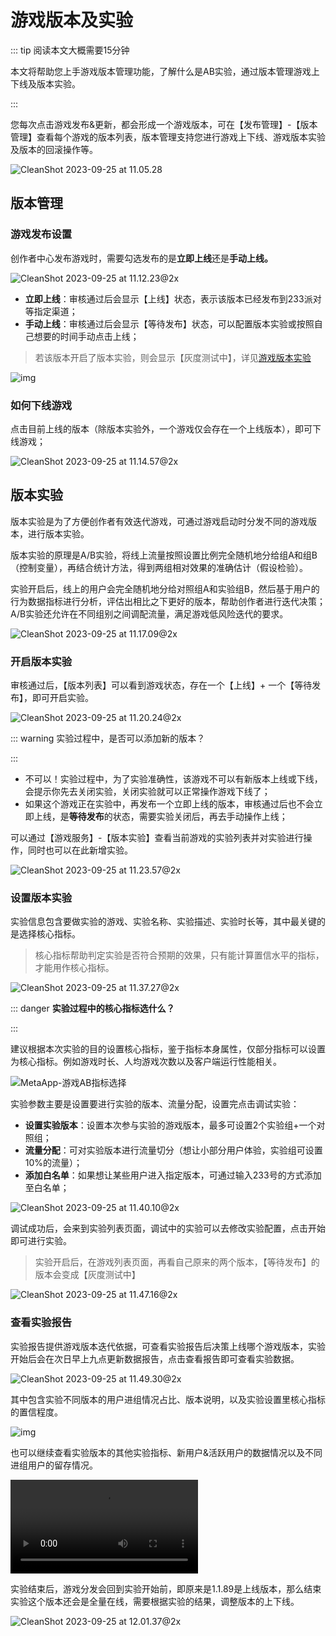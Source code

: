 # 游戏版本及实验

::: tip 阅读本文大概需要15分钟

本文将帮助您上手游戏版本管理功能，了解什么是AB实验，通过版本管理游戏上下线及版本实验。

::: 

您每次点击游戏发布&更新，都会形成一个游戏版本，可在【发布管理】-【版本管理】查看每个游戏的版本列表，版本管理支持您进行游戏上下线、游戏版本实验及版本的回滚操作等。

![CleanShot 2023-09-25 at 11.05.28](https://arkimg.ark.online/CleanShot%202023-09-25%20at%2011.05.28.webp)

## 版本管理

### 游戏发布设置

创作者中心发布游戏时，需要勾选发布的是**立即上线**还是**手动上线。**

![CleanShot 2023-09-25 at 11.12.23@2x](https://arkimg.ark.online/CleanShot%202023-09-25%20at%2011.12.23@2x.webp)

- **立即上线**：审核通过后会显示【上线】状态，表示该版本已经发布到233派对等指定渠道；
- **手动上线**：审核通过后会显示【等待发布】状态，可以配置版本实验或按照自己想要的时间手动点击上线；

> 若该版本开启了版本实验，则会显示【灰度测试中】，详见[游戏版本实验](https://docs.ark.online/CreatorPortal/VersionManagement.html#版本实验)

![img](https://arkimg.ark.online/1684028257005-126.webp)

### 如何下线游戏

点击目前上线的版本（除版本实验外，一个游戏仅会存在一个上线版本），即可下线游戏；

![CleanShot 2023-09-25 at 11.14.57@2x](https://arkimg.ark.online/CleanShot%202023-09-25%20at%2011.14.57@2x.webp)

## 版本实验

版本实验是为了方便创作者有效迭代游戏，可通过游戏启动时分发不同的游戏版本，进行版本实验。

版本实验的原理是A/B实验，将线上流量按照设置比例完全随机地分给组A和组B（控制变量），再结合统计方法，得到两组相对效果的准确估计（假设检验）。

实验开启后，线上的用户会完全随机地分给对照组A和实验组B，然后基于用户的行为数据指标进行分析，评估出相比之下更好的版本，帮助创作者进行迭代决策；A/B实验还允许在不同组别之间调配流量，满足游戏低风险迭代的要求。

![CleanShot 2023-09-25 at 11.17.09@2x](https://arkimg.ark.online/CleanShot%202023-09-25%20at%2011.17.09@2x.webp)

### 开启版本实验

审核通过后，【版本列表】可以看到游戏状态，存在一个【上线】+ 一个【等待发布】，即可开启实验。

![CleanShot 2023-09-25 at 11.20.24@2x](https://arkimg.ark.online/CleanShot%202023-09-25%20at%2011.20.24@2x.webp)

::: warning 实验过程中，是否可以添加新的版本？

::: 

- 不可以！实验过程中，为了实验准确性，该游戏不可以有新版本上线或下线，会提示你先去关闭实验，关闭实验就可以正常操作游戏下线了；
- 如果这个游戏正在实验中，再发布一个立即上线的版本，审核通过后也不会立即上线，是**等待发布**的状态，需要实验关闭后，再去手动操作上线；

可以通过【游戏服务】-【版本实验】查看当前游戏的实验列表并对实验进行操作，同时也可以在此新增实验。

![CleanShot 2023-09-25 at 11.23.57@2x](https://arkimg.ark.online/CleanShot%202023-09-25%20at%2011.23.57@2x.webp)

### 设置版本实验

实验信息包含要做实验的游戏、实验名称、实验描述、实验时长等，其中最关键的是选择核心指标。

> 核心指标帮助判定实验是否符合预期的效果，只有能计算置信水平的指标，才能用作核心指标。

![CleanShot 2023-09-25 at 11.37.27@2x](https://arkimg.ark.online/CleanShot%202023-09-25%20at%2011.37.27@2x.webp)

::: danger **实验过程中的核心指标选什么？**

::: 

建议根据本次实验的目的设置核心指标，鉴于指标本身属性，仅部分指标可以设置为核心指标。例如游戏时长、人均游戏次数以及客户端运行性能相关。

![MetaApp-游戏AB指标选择](https://arkimg.ark.online/MetaApp-%E6%B8%B8%E6%88%8FAB%E6%8C%87%E6%A0%87%E9%80%89%E6%8B%A9.webp)

实验参数主要是设置要进行实验的版本、流量分配，设置完点击调试实验：

- **设置实验版本**：设置本次参与实验的游戏版本，最多可设置2个实验组+一个对照组；
- **流量分配**：可对实验版本进行流量切分（想让小部分用户体验，实验组可设置10%的流量）；
- **添加白名单**：如果想让某些用户进入指定版本，可通过输入233号的方式添加至白名单；

![CleanShot 2023-09-25 at 11.40.10@2x](https://arkimg.ark.online/CleanShot%202023-09-25%20at%2011.40.10@2x.webp)

调试成功后，会来到实验列表页面，调试中的实验可以去修改实验配置，点击开始即可进行实验。

> 实验开启后，在游戏列表页面，再看自己原来的两个版本，【等待发布】的版本会变成【灰度测试中】

![CleanShot 2023-09-25 at 11.47.16@2x](https://arkimg.ark.online/CleanShot%202023-09-25%20at%2011.47.16@2x.webp)

### **查看实验报告**

实验报告提供游戏版本迭代依据，可查看实验报告后决策上线哪个游戏版本，实验开始后会在次日早上九点更新数据报告，点击查看报告即可查看实验数据。

![CleanShot 2023-09-25 at 11.49.30@2x](https://arkimg.ark.online/CleanShot%202023-09-25%20at%2011.49.30@2x.webp)

其中包含实验不同版本的用户进组情况占比、版本说明，以及实验设置里核心指标的置信程度。

![img](https://arkimg.ark.online/1684028257005-134.webp)

也可以继续查看实验版本的其他实验指标、新用户&活跃用户的数据情况以及不同进组用户的留存情况。

<video controls src="https://cdn.233xyx.com/online/wTD5FmK86drq1695614338345.mp4"></video>

实验结束后，游戏分发会回到实验开始前，即原来是1.1.89是上线版本，那么结束实验这个版本还会是全量在线，需要根据实验的结果，调整版本的上下线。

![CleanShot 2023-09-25 at 12.01.37@2x](https://arkimg.ark.online/CleanShot%202023-09-25%20at%2012.01.37@2x.webp)

